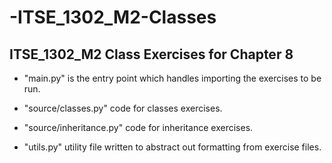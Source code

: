 # -ITSE_1302_M2-Classes
## ITSE_1302_M2 Class Exercises for Chapter 8

* "main.py" is the entry point which handles importing the exercises to be run.

* "source/classes.py" code for classes exercises.

* "source/inheritance.py" code for inheritance exercises.

* "utils.py" utility file written to abstract out formatting from exercise files.

